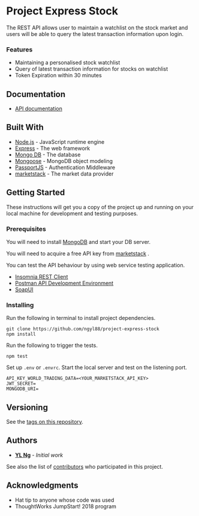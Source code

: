 # Project Express Stock

The REST API allows user to maintain a watchlist on the stock market and users will be able to query the latest transaction information upon login.

### Features
* Maintaining a personalised stock watchlist
* Query of latest transaction information for stocks on watchlist
* Token Expiration within 30 minutes

## Documentation
- [API documentation](https://express-stock-30545.herokuapp.com/api-docs/)

## Built With
- [Node.js](https://nodejs.org/) - JavaScript runtime engine
- [Express](https://expressjs.com/) - The web framework
- [Mongo DB](https://www.mongodb.com/) - The database
- [Mongoose](http://mongoosejs.com/) - MongoDB object modeling
- [PassportJS](http://www.passportjs.org/) - Authentication Middleware
- [marketstack](https://marketstack.com) - The market data provider

## Getting Started

These instructions will get you a copy of the project up and running on your local machine for development and testing purposes.

### Prerequisites

You will need to install [MongoDB](https://www.mongodb.com/download-center) and start your DB server.

You will need to acquire a free API key from [marketstack](https://marketstack.com) .

You can test the API behaviour by using web service testing application.
- [Insomnia REST Client](https://insomnia.rest/)
- [Postman API Development Environment](https://www.getpostman.com/)
- [SoapUI](https://www.soapui.org/)

### Installing

Run the following in terminal to install project dependencies.

```
git clone https://github.com/ngyl88/project-express-stock
npm install
```

Run the following to trigger the tests.

```
npm test
```

Set up `.env` or `.envrc`. Start the local server and test on the listening port.

```
API_KEY_WORLD_TRADING_DATA=<YOUR_MARKETSTACK_API_KEY>
JWT_SECRET=
MONGODB_URI=
```

## Versioning
See the [tags on this repository](https://github.com/ngyl88/project-express-stock/tags). 

## Authors

* [**YL Ng**](https://github.com/ngyl88) - *Initial work*

See also the list of [contributors](https://github.com/ngyl88/project-express-stock/contributors) who participated in this project.

## Acknowledgments

* Hat tip to anyone whose code was used
* ThoughtWorks JumpStart! 2018 program


